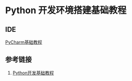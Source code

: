 # Python 开发环境搭建基础教程

## IDE

[PyCharm基础教程](work/tools/IT/JetBrains/PyCharm/PyCharm基础教程.md)

## 参考链接
1. [Python开发基础教程](work/programming/Python/Python开发基础教程.md)